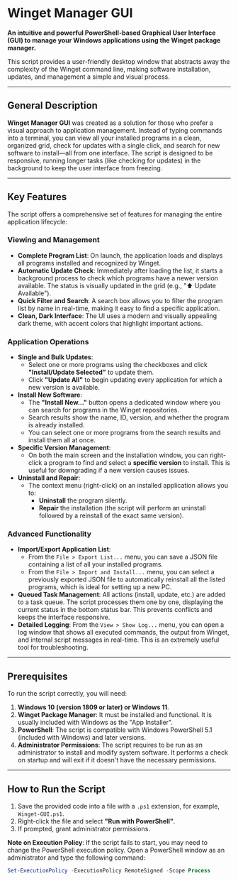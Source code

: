 # Winget Manager GUI

**An intuitive and powerful PowerShell-based Graphical User Interface (GUI) to manage your Windows applications using the Winget package manager.**

This script provides a user-friendly desktop window that abstracts away the complexity of the Winget command line, making software installation, updates, and management a simple and visual process.



---

## General Description

**Winget Manager GUI** was created as a solution for those who prefer a visual approach to application management. Instead of typing commands into a terminal, you can view all your installed programs in a clean, organized grid, check for updates with a single click, and search for new software to install—all from one interface. The script is designed to be responsive, running longer tasks (like checking for updates) in the background to keep the user interface from freezing.

---

## Key Features

The script offers a comprehensive set of features for managing the entire application lifecycle:

### Viewing and Management
* **Complete Program List**: On launch, the application loads and displays all programs installed and recognized by Winget.
* **Automatic Update Check**: Immediately after loading the list, it starts a background process to check which programs have a newer version available. The status is visually updated in the grid (e.g., "⬆️ Update Available").
* **Quick Filter and Search**: A search box allows you to filter the program list by name in real-time, making it easy to find a specific application.
* **Clean, Dark Interface**: The UI uses a modern and visually appealing dark theme, with accent colors that highlight important actions.

### Application Operations
* **Single and Bulk Updates**:
    * Select one or more programs using the checkboxes and click **"Install/Update Selected"** to update them.
    * Click **"Update All"** to begin updating every application for which a new version is available.
* **Install New Software**:
    * The **"Install New..."** button opens a dedicated window where you can search for programs in the Winget repositories.
    * Search results show the name, ID, version, and whether the program is already installed.
    * You can select one or more programs from the search results and install them all at once.
* **Specific Version Management**:
    * On both the main screen and the installation window, you can right-click a program to find and select a **specific version** to install. This is useful for downgrading if a new version causes issues.
* **Uninstall and Repair**:
    * The context menu (right-click) on an installed application allows you to:
        * **Uninstall** the program silently.
        * **Repair** the installation (the script will perform an uninstall followed by a reinstall of the exact same version).

### Advanced Functionality
* **Import/Export Application List**:
    * From the `File > Export List...` menu, you can save a JSON file containing a list of all your installed programs.
    * From the `File > Import and Install...` menu, you can select a previously exported JSON file to automatically reinstall all the listed programs, which is ideal for setting up a new PC.
* **Queued Task Management**: All actions (install, update, etc.) are added to a task queue. The script processes them one by one, displaying the current status in the bottom status bar. This prevents conflicts and keeps the interface responsive.
* **Detailed Logging**: From the `View > Show Log...` menu, you can open a log window that shows all executed commands, the output from Winget, and internal script messages in real-time. This is an extremely useful tool for troubleshooting.

---

## Prerequisites

To run the script correctly, you will need:

1.  **Windows 10 (version 1809 or later) or Windows 11**.
2.  **Winget Package Manager**: It must be installed and functional. It is usually included with Windows as the "App Installer".
3.  **PowerShell**: The script is compatible with Windows PowerShell 5.1 (included with Windows) and later versions.
4.  **Administrator Permissions**: The script requires to be run as an administrator to install and modify system software. It performs a check on startup and will exit if it doesn't have the necessary permissions.

---

## How to Run the Script

1.  Save the provided code into a file with a `.ps1` extension, for example, `Winget-GUI.ps1`.
2.  Right-click the file and select **"Run with PowerShell"**.
3.  If prompted, grant administrator permissions.

**Note on Execution Policy**: If the script fails to start, you may need to change the PowerShell execution policy. Open a PowerShell window as an administrator and type the following command:
```powershell
Set-ExecutionPolicy -ExecutionPolicy RemoteSigned -Scope Process
